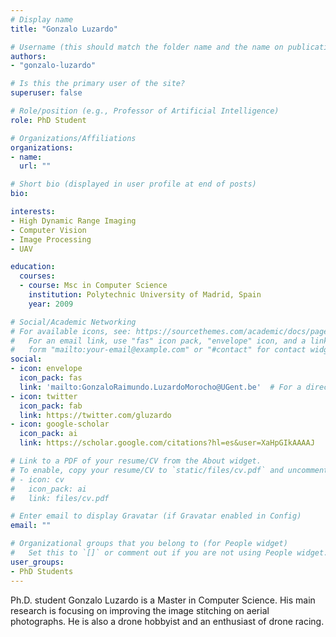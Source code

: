 ```yaml
---
# Display name
title: "Gonzalo Luzardo"

# Username (this should match the folder name and the name on publications)
authors:
- "gonzalo-luzardo"

# Is this the primary user of the site?
superuser: false

# Role/position (e.g., Professor of Artificial Intelligence)
role: PhD Student

# Organizations/Affiliations
organizations:
- name: 
  url: ""

# Short bio (displayed in user profile at end of posts)
bio: 

interests:
- High Dynamic Range Imaging
- Computer Vision
- Image Processing
- UAV

education:
  courses:
  - course: Msc in Computer Science
    institution: Polytechnic University of Madrid, Spain
    year: 2009

# Social/Academic Networking
# For available icons, see: https://sourcethemes.com/academic/docs/page-builder/#icons
#   For an email link, use "fas" icon pack, "envelope" icon, and a link in the
#   form "mailto:your-email@example.com" or "#contact" for contact widget.
social:
- icon: envelope
  icon_pack: fas
  link: 'mailto:GonzaloRaimundo.LuzardoMorocho@UGent.be'  # For a direct email link, use "mailto:test@example.org".
- icon: twitter
  icon_pack: fab
  link: https://twitter.com/gluzardo
- icon: google-scholar
  icon_pack: ai
  link: https://scholar.google.com/citations?hl=es&user=XaHpGIkAAAAJ

# Link to a PDF of your resume/CV from the About widget.
# To enable, copy your resume/CV to `static/files/cv.pdf` and uncomment the lines below.
# - icon: cv
#   icon_pack: ai
#   link: files/cv.pdf

# Enter email to display Gravatar (if Gravatar enabled in Config)
email: ""

# Organizational groups that you belong to (for People widget)
#   Set this to `[]` or comment out if you are not using People widget.
user_groups:
- PhD Students
---
```


Ph.D. student Gonzalo Luzardo is a Master in Computer Science. His main research is focusing on improving the image stitching on aerial photographs. He is also a drone hobbyist and an enthusiast of drone racing.